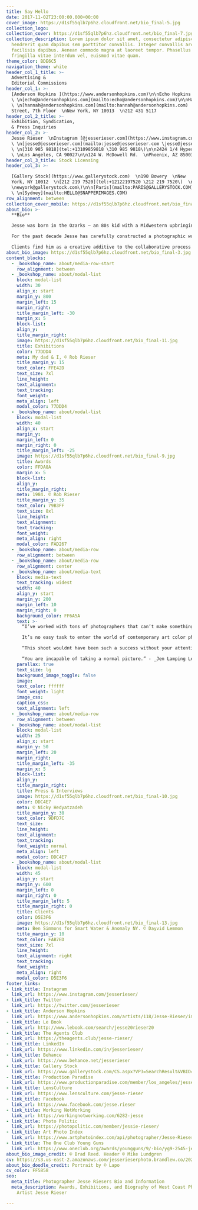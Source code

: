 ```yaml
---
title: Say Hello
date: 2017-11-02T23:00:00.000+00:00
cover_image: https://d1sf55qlb7p6hz.cloudfront.net/bio_final-5.jpg
collection_logo: 
collection_cover: https://d1sf55qlb7p6hz.cloudfront.net/bio_final-7.jpg
collection_description: Lorem ipsum dolor sit amet, consectetur adipiscing elit. Nulla
  hendrerit quam dapibus sem porttitor convallis. Integer convallis arcu non lectus
  facilisis dapibus. Aenean commodo magna at laoreet tempor. Phasellus lorem lorem,
  fringilla vitae interdum vel, euismod vitae quam.
theme_color: BDE6C5
navigation_theme: white
header_col_1_title: >-
  Advertising &
  Editorial Commissions
header_col_1: >-
  [Anderson Hopkins ](https://www.andersonhopkins.com)\n\nEcho Hopkins
  \ \n[echo@andersonhopkins.com](mailto:echo@andersonhopkins.com)\n\nHannah Marchetto
  \ \n[hannah@andersonhopkins.com](mailto:hannah@andersonhopkins.com)  \n  \n70 Lafayette
  Street, 7th Floor  \nNew York, NY 10013  \n212 431 5117
header_col_2_title: >-
  Exhibition, Syndication,
  & Press Inquiries
header_col_2: >-
  Jesse Rieser  \nInstagram [@jesserieser.com](https://www.instagram.com/jesserieser/)
  \ \n[jesse@jesserieser.com](mailto:jesse@jesserieser.com \jesse@jesserieser.com\)
  \ \n[310 985 9818](tel:+13109859818 \310 985 9818\)\n\n2424 1/4 Hyperion Ave.
  \ \nLos Angeles, CA 90027\n\n124 W. McDowell Rd.  \nPhoenix, AZ 85003
header_col_3_title: Stock Licensing
header_col_3: >-

  [Gallery Stock](https://www.gallerystock.com)  \n190 Bowery  \nNew
  York, NY 10012  \n[212 219 7520](tel:+12122197520 \212 219 7520\)  \n[newyork@gallerystock.com](mailto:newyork@gallerystock.com
  \newyork@gallerystock.com\)\n\n[Paris](mailto:PARIS@GALLERYSTOCK.COM)  \n[Munich](mailto:MUNICH@GALLERYSTOCK.COM)
  \ \n[Sydney](mailto:HELLO@SNAPPERIMAGES.COM)
row_alignment: between
collection_cover_mobile: https://d1sf55qlb7p6hz.cloudfront.net/bio_final-5.jpg
about_bio: >-
  **Bio**

  Jesse was born in the Ozarks — an 80s kid with a Midwestern upbringing in Springfield, Missouri. At Arizona State University he majored in photography and art history while attending the Herberger Institute of Art and Design. His world has been shaped by his artistic parents: a mother who is a painter and educator and a father who draws and paints; they exposed him to the colorful pop art movement of the 50s, American photo realism of the 70s; and the use of light to celebrate the subjects in the Dutch Baroque, and Renaissance periods — all major influences in his aesthetic.

  For the past decade Jesse has carefully constructed a photographic world built on the foundation of celebrating the mundane and humorous elements that often go overlooked in our day-to-day American experience. His use of light and bleached color, leaves the viewer with the illusion that our existence is equally beautiful as it is fleeting. In this world you will find one-time paradisal places and memories framed by our modern anxieties about the past, present, and future — examining our rituals and the artifacts left behind. If these earlier works were more documentary in nature, his latest work _Phoenix A Dystopian Lego Land_ blurs the lines of fact and fiction — the real dancing joyfully with the surreal and constructed.

  Clients find him as a creative additive to the collaborative process not only with his technical expertise but also in the ideation phase. He feels his greatest currency is how he communicates and sees the world. Some call it empathy. Some call it charm. His mom just says he’s a nice young man.
about_bio_image: https://d1sf55qlb7p6hz.cloudfront.net/bio_final-3.jpg
content_blocks:
  - _bookshop_name: about/media-row-start
    row_alignment: between
  - _bookshop_name: about/modal-list
    block: modal-list
    width: 30
    align_x: start
    margin_y: 800
    margin_left: 15
    margin_right: 
    title_margin_left: -30
    margin_x: 5
    block-list: 
    align_y: 
    title_margin_right: 
    image: https://d1sf55qlb7p6hz.cloudfront.net/bio_final-11.jpg
    title: Exhibitions
    color: 77DDD4
    meta: My dad & I, © Rob Rieser
    title_margin_y: 15
    text_color: FFE42D
    text_size: 7xl
    line_height: 
    text_alignment: 
    text_tracking: 
    font_weight: 
    meta_align: left
    modal_color: 77DDD4
  - _bookshop_name: about/modal-list
    block: modal-list
    width: 40
    align_x: start
    margin_y: 
    margin_left: 0
    margin_right: 0
    title_margin_left: -25
    image: https://d1sf55qlb7p6hz.cloudfront.net/bio_final-9.jpg
    title: Awards
    color: FFDA8A
    margin_x: 5
    block-list: 
    align_y: 
    title_margin_right: 
    meta: 1984. © Rob Rieser
    title_margin_y: 35
    text_color: 79B3FF
    text_size: 8xl
    line_height: 
    text_alignment: 
    text_tracking: 
    font_weight: 
    meta_align: right
    modal_color: FAD267
  - _bookshop_name: about/media-row
    row_alignment: between
  - _bookshop_name: about/media-row
    row_alignment: center
  - _bookshop_name: about/media-text
    block: media-text
    text_tracking: widest
    width: 40
    align_y: start
    margin_y: 200
    margin_left: 10
    margin_right: 0
    background_color: FF6A5A
    text: >-
      “I’ve worked with tons of photographers that can’t make something great out of nothing. You made gold from a blank canvas. Thank you.” - _Devin Gillespie Creative Director, Wieden+Kennedy Portland_

      It’s no easy task to enter the world of contemporary art color photography, but you have successfully done so with your own unique voice.” - _Rob Schaefer Senior Acquisitions Editor, Princeton Architectural Press_

      “This shoot wouldnt have been such a success without your attention to detail, hands-on approach, and upfront leg work. Thank you!”- _Kate Moore Senior Art Producer, Anomaly New York_

      “You are incapable of taking a normal picture.” - _Jen Lamping Lead Print Producer RPA Los Angeles_
    parallax: true
    text_size: lg
    background_image_toggle: false
    image: 
    text_color: ffffff
    font_weight: light
    image_css: 
    caption_css: 
    text_alignment: left
  - _bookshop_name: about/media-row
    row_alignment: between
  - _bookshop_name: about/modal-list
    block: modal-list
    width: 25
    align_x: start
    margin_y: 50
    margin_left: 20
    margin_right: 
    title_margin_left: -35
    margin_x: 5
    block-list: 
    align_y: 
    title_margin_right: 
    title: Press & Interviews
    image: https://d1sf55qlb7p6hz.cloudfront.net/bio_final-10.jpg
    color: DDC4E7
    meta: © Nicky Hedyatzadeh
    title_margin_y: 30
    text_color: 9DFD7C
    text_size: 
    line_height: 
    text_alignment: 
    text_tracking: 
    font_weight: normal
    meta_align: left
    modal_color: DDC4E7
  - _bookshop_name: about/modal-list
    block: modal-list
    width: 45
    align_y: start
    margin_y: 600
    margin_left: 0
    margin_right: 0
    title_margin_left: 5
    title_margin_right: 0
    title: Clients
    color: D5E3F6
    image: https://d1sf55qlb7p6hz.cloudfront.net/bio_final-13.jpg
    meta: Ben Simmons for Smart Water & Anomaly NY. © Dayvid Lemmon 
    title_margin_y: 10
    text_color: FAB7ED
    text_size: 7xl
    line_height: 
    text_alignment: right
    text_tracking: 
    font_weight: 
    meta_align: right
    modal_color: D5E3F6
footer_links:
- link_title: Instagram
  link_url: https://www.instagram.com/jesserieser/
- link_title: Twitter
  link_url: https://twitter.com/jesserieser
- link_title: Anderson Hopkins
  link_url: https://www.andersonhopkins.com/artists/118/Jesse-Rieser/images/680/Overview
- link_title: Le Book
  link_url: http://www.lebook.com/search/jesse20rieser20
- link_title: The Agents Club
  link_url: https://theagents.club/jesse-rieser/
- link_title: LinkedIn
  link_url: https://www.linkedin.com/in/jesserieser/
- link_title: Behance
  link_url: https://www.behance.net/jesserieser
- link_title: Gallery Stock 
  link_url: https://www.gallerystock.com/CS.aspx?VP3=SearchResult&VBID=2P0UBHSGBWW77&SMLS=1&RW=1852&RH=1237
- link_title: Production Paradise
  link_url: https://www.productionparadise.com/member/los_angeles/jesse-rieser.html
- link_title: LensCulture
  link_url: https://www.lensculture.com/jesse-rieser
- link_title: Facebook
  link_url: https://www.facebook.com/jesse.rieser
- link_title: Working NotWorking
  link_url: https://workingnotworking.com/6282-jesse
- link_title: Photo Politic
  link_url: https://photopolitic.com/member/jessie-rieser/
- link_title: Art Photo Index
  link_url: https://www.artphotoindex.com/api/photographer/Jesse-Rieser/15804
- link_title: The One Club Young Guns
  link_url: https://www.oneclub.org/awards/youngguns/9/-bio/yg9-2545-jesse-rieser
about_bio_image_credit: © Brad Reed. Header © Mike Lundgren
cv: https://s3.us-east-2.amazonaws.com/jesserieserphoto.brandlew.co/202007_cv-jesserieser-www-2.pdf
about_bio_doodle_credit: Portrait by © Lapo
cv_color: FF5858
seo:
  meta_title: Photographer Jesse Riesers Bio and Information 
  meta_description: Awards, Exhibitions, and Biography of West Coast Photographic
    Artist Jesse Rieser 

---
```

